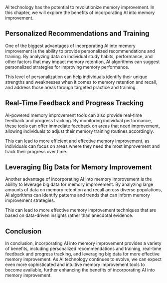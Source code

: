 
AI technology has the potential to revolutionize memory improvement. In this chapter, we will explore the benefits of incorporating AI into memory improvement.

Personalized Recommendations and Training
-----------------------------------------

One of the biggest advantages of incorporating AI into memory improvement is the ability to provide personalized recommendations and training. By analyzing data on individual study habits, performance, and other factors that may impact memory retention, AI algorithms can suggest personalized strategies for improving memory performance.

This level of personalization can help individuals identify their unique strengths and weaknesses when it comes to memory retention and recall, and address those areas through targeted practice and training.

Real-Time Feedback and Progress Tracking
----------------------------------------

AI-powered memory improvement tools can also provide real-time feedback and progress tracking. By monitoring individual performance, these tools can offer immediate feedback on areas that need improvement, allowing individuals to adjust their memory training routines accordingly.

This can lead to more efficient and effective memory improvement, as individuals can focus on areas where they need the most improvement and track their progress over time.

Leveraging Big Data for Memory Improvement
------------------------------------------

Another advantage of incorporating AI into memory improvement is the ability to leverage big data for memory improvement. By analyzing large amounts of data on memory retention and recall across diverse populations, AI algorithms can identify patterns and trends that can inform memory improvement strategies.

This can lead to more effective memory improvement techniques that are based on data-driven insights rather than anecdotal evidence.

Conclusion
----------

In conclusion, incorporating AI into memory improvement provides a variety of benefits, including personalized recommendations and training, real-time feedback and progress tracking, and leveraging big data for more effective memory improvement. As AI technology continues to evolve, we can expect even more sophisticated and intuitive memory improvement tools to become available, further enhancing the benefits of incorporating AI into memory improvement.

